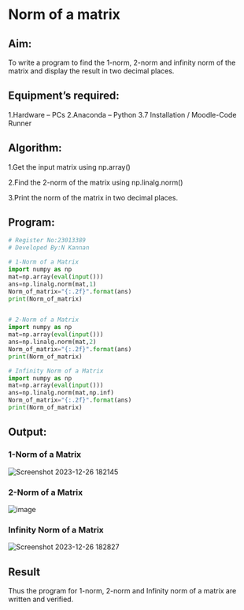 # Norm of a matrix
## Aim:
To write a program to find the 1-norm, 2-norm and infinity norm of the matrix and display the result in two decimal places.

## Equipment’s required:
1.Hardware – PCs
2.Anaconda – Python 3.7 Installation / Moodle-Code Runner

## Algorithm:
1.Get the input matrix using np.array()  

2.Find the 2-norm of the matrix using np.linalg.norm()

3.Print the norm of the matrix in two decimal places.
      
## Program:

```Python
# Register No:23013389
# Developed By:N Kannan

# 1-Norm of a Matrix
import numpy as np
mat=np.array(eval(input()))
ans=np.linalg.norm(mat,1)
Norm_of_matrix="{:.2f}".format(ans)
print(Norm_of_matrix)


# 2-Norm of a Matrix
import numpy as np
mat=np.array(eval(input()))
ans=np.linalg.norm(mat,2)
Norm_of_matrix="{:.2f}".format(ans)
print(Norm_of_matrix)

# Infinity Norm of a Matrix
import numpy as np
mat=np.array(eval(input()))
ans=np.linalg.norm(mat,np.inf)
Norm_of_matrix="{:.2f}".format(ans)
print(Norm_of_matrix)
```

## Output:

### 1-Norm of a Matrix
![Screenshot 2023-12-26 182145](https://github.com/kannan-nagaraju/Norm-of-a-matrix/assets/145742755/2ed1682f-57eb-4f50-94f7-89c80829705a)
### 2-Norm of a Matrix
![image](https://github.com/kannan-nagaraju/Norm-of-a-matrix/assets/145742755/415902b4-0a70-4a45-8afb-e5109f70ebba)
### Infinity Norm of a Matrix
![Screenshot 2023-12-26 182827](https://github.com/kannan-nagaraju/Norm-of-a-matrix/assets/145742755/e6af6586-4906-4195-b537-78acf527eb76)

## Result
Thus the program for 1-norm, 2-norm and Infinity norm of a matrix are written and verified.
